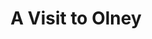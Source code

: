 ---
title: "A Visit to Olney"
layout: article
author: 
image_teaser: olney.jpg
storymap_id: bb2d4f85224528e1c813589095bcc559
storymap_title: olney
---